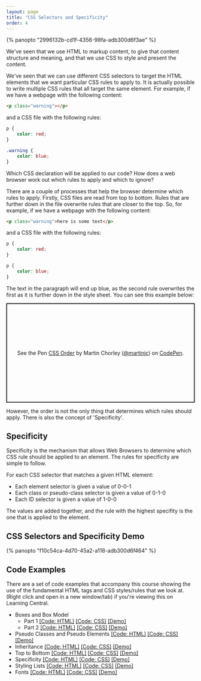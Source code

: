 ```yaml
---
layout: page
title: "CSS Selectors and Specificity"
order: 4
---
```


{% panopto "2996132b-cd1f-4356-98fa-adb300d6f3ae" %}

We've seen that we use HTML to markup content, to give that content structure and meaning, and that we use CSS to style and present the content.

We've seen that we can use different CSS selectors to target the HTML elements that we want particular CSS rules to apply to. It is actually possible to write multiple CSS rules that all target the same element. For example, if we have a webpage with the following content:

```html
<p class="warning"></p>
```

and a CSS file with the following rules:

```css
p {
    color: red;
}

.warning {
    color: blue;
}
```

Which CSS declaration will be applied to our code? How does a web browser work out which rules to apply and which to ignore?

There are a couple of processes that help the browser determine which rules to apply. Firstly, CSS files are read from top to bottom. Rules that are further down in the file overwrite rules that are closer to the top. So, for example, if we have a webpage with the following content:

```html
<p class="warning">here is some text</p>
```

and a CSS file with the following rules:

```css
p {
    color: red;
}

p {
    color: blue;
}
```

The text in the paragraph will end up blue, as the second rule overwrites the first as it is further down in the style sheet. You can see this example below:

<p class="codepen" data-height="265" data-theme-id="0" data-default-tab="css,result" data-user="martinjc" data-slug-hash="BaBbygv" style="height: 265px; box-sizing: border-box; display: flex; align-items: center; justify-content: center; border: 2px solid; margin: 1em 0; padding: 1em;" data-pen-title="CSS Order">
  <span>See the Pen <a href="https://codepen.io/martinjc/pen/BaBbygv">
  CSS Order</a> by Martin Chorley (<a href="https://codepen.io/martinjc">@martinjc</a>)
  on <a href="https://codepen.io">CodePen</a>.</span>
</p>
<script async src="https://static.codepen.io/assets/embed/ei.js"></script>

However, the order is not the only thing that determines which rules should apply. There is also the concept of 'Specificity'.

## Specificity

Specificity is the mechanism that allows Web Browsers to determine which CSS rule should be applied to an element. The rules for specificity are simple to follow.

For each CSS selector that matches a given HTML element:

-   Each element selector is given a value of 0-0-1
-   Each class or pseudo-class selector is given a value of 0-1-0
-   Each ID selector is given a value of 1-0-0

The values are added together, and the rule with the highest specifity is the one that is applied to the element.

## CSS Selectors and Specificity Demo

{% panopto "f10c54ca-4d70-45a2-a118-adb300d6f464" %}

## Code Examples

There are a set of code examples that accompany this course showing the use of the fundamental HTML tags and CSS styles/rules that we look at. (Right click and open in a new window/tab) if you're viewing this on Learning Central.

-   Boxes and Box Model
    -   Part 1 [[Code: HTML]](https://github.com/martinjc/introduction-to-html-and-css/blob/master/src/examples/boxes/1/index.html) [[Code: CSS]](https://github.com/martinjc/introduction-to-html-and-css/blob/master/src/examples/boxes/1/css/style.css) [[Demo]](https://martinjc.github.io/introduction-to-html-and-css/examples/boxes/1/)
    -   Part 2 [[Code: HTML]](https://github.com/martinjc/introduction-to-html-and-css/blob/master/src/examples/boxes/2/index.html) [[Code: CSS]](https://github.com/martinjc/introduction-to-html-and-css/blob/master/src/examples/boxes/2/css/style.css) [[Demo]](https://martinjc.github.io/introduction-to-html-and-css/examples/boxes/2/)
-   Pseudo Classes and Pseudo Elements [[Code: HTML]](https://github.com/martinjc/introduction-to-html-and-css/blob/master/src/examples/pseudo/index.html) [[Code: CSS]](https://github.com/martinjc/introduction-to-html-and-css/blob/master/src/examples/pseudo/css/style.css) [[Demo]](https://martinjc.github.io/introduction-to-html-and-css/examples/pseudo/)
-   Inheritance [[Code: HTML]](https://github.com/martinjc/introduction-to-html-and-css/blob/master/src/examples/inheritance/index.html) [[Code: CSS]](https://github.com/martinjc/introduction-to-html-and-css/blob/master/src/examples/inheritance/css/style.css) [[Demo]](https://martinjc.github.io/introduction-to-html-and-css/examples/inheritance/)
-   Top to Bottom [[Code: HTML]](https://github.com/martinjc/introduction-to-html-and-css/blob/master/src/examples/top-to-bottom/index.html) [[Code: CSS]](https://github.com/martinjc/introduction-to-html-and-css/blob/master/src/examples/top-to-bottom/css/style.css) [[Demo]](https://martinjc.github.io/introduction-to-html-and-css/examples/top-to-bottom/)
-   Specificity [[Code: HTML]](https://github.com/martinjc/introduction-to-html-and-css/blob/master/src/examples/specificity/index.html) [[Code: CSS]](https://github.com/martinjc/introduction-to-html-and-css/blob/master/src/examples/specificity/css/style.css) [[Demo]](https://martinjc.github.io/introduction-to-html-and-css/examples/specificity/)
-   Styling Lists [[Code: HTML]](https://github.com/martinjc/introduction-to-html-and-css/blob/master/src/examples/stylinglists/index.html) [[Code: CSS]](https://github.com/martinjc/introduction-to-html-and-css/blob/master/src/examples/stylinglists/css/style.css) [[Demo]](https://martinjc.github.io/introduction-to-html-and-css/examples/stylinglists/)
-   Fonts [[Code: HTML]](https://github.com/martinjc/introduction-to-html-and-css/blob/master/src/examples/fonts/index.html) [[Code: CSS]](https://github.com/martinjc/introduction-to-html-and-css/blob/master/src/examples/fonts/css/style.css) [[Demo]](https://martinjc.github.io/introduction-to-html-and-css/examples/fonts/)

